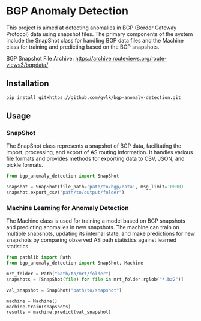 # BGP Anomaly Detection

This project is aimed at detecting anomalies in BGP (Border Gateway Protocol) data using snapshot files. The primary
components of the system include the SnapShot class for handling BGP data files and the Machine class for training and
predicting based on the BGP snapshots.

BGP Snapshot File Archive: https://archive.routeviews.org/route-views3/bgpdata/

## Installation

```shell
pip install git+https://github.com/gvlk/bgp-anomaly-detection.git
```

## Usage

### SnapShot

The SnapShot class represents a snapshot of BGP data, facilitating the import, processing, and export of AS routing
information. It handles various file formats and provides methods for exporting data to CSV, JSON, and pickle formats.

```python
from bgp_anomaly_detection import SnapShot

snapshot = SnapShot(file_path='path/to/bgp/data', msg_limit=10000)
snapshot.export_csv("path/to/output/folder")
```

### Machine Learning for Anomaly Detection

The Machine class is used for training a model based on BGP snapshots and predicting anomalies in new snapshots. The
machine can train on multiple snapshots, updating its internal state, and make predictions for new snapshots by
comparing observed AS path statistics against learned statistics.

```python
from pathlib import Path
from bgp_anomaly_detection import SnapShot, Machine

mrt_folder = Path("path/to/mrt/folder")
snapshots = [SnapShot(file) for file in mrt_folder.rglob("*.bz2")]

val_snapshot = SnapShot("path/to/snapshot")

machine = Machine()
machine.train(snapshots)
results = machine.predict(val_snapshot)
```